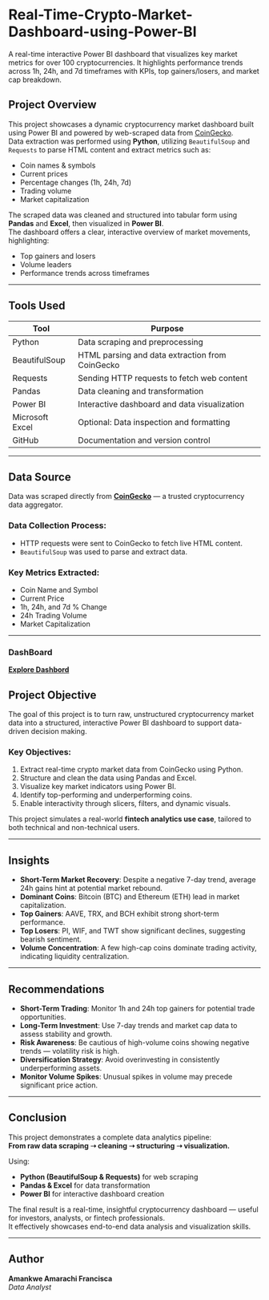 # Real-Time-Crypto-Market-Dashboard-using-Power-BI
A real-time interactive Power BI dashboard that visualizes key market metrics for over 100 cryptocurrencies. It highlights performance trends across 1h, 24h, and 7d timeframes with KPIs, top gainers/losers, and market cap breakdown.


## Project Overview
This project showcases a dynamic cryptocurrency market dashboard built using Power BI and powered by web-scraped data from [CoinGecko](https://www.coingecko.com/).  
Data extraction was performed using **Python**, utilizing `BeautifulSoup` and `Requests` to parse HTML content and extract metrics such as:

- Coin names & symbols  
- Current prices  
- Percentage changes (1h, 24h, 7d)  
- Trading volume  
- Market capitalization

The scraped data was cleaned and structured into tabular form using **Pandas** and **Excel**, then visualized in **Power BI**.  
The dashboard offers a clear, interactive overview of market movements, highlighting:

- Top gainers and losers  
- Volume leaders  
- Performance trends across timeframes

---

## Tools Used

| Tool            | Purpose                                      |
|-----------------|----------------------------------------------|
| Python          | Data scraping and preprocessing              |
| BeautifulSoup   | HTML parsing and data extraction from CoinGecko |
| Requests        | Sending HTTP requests to fetch web content   |
| Pandas          | Data cleaning and transformation             |
| Power BI        | Interactive dashboard and data visualization |
| Microsoft Excel | Optional: Data inspection and formatting     |
| GitHub          | Documentation and version control            |

---

## Data Source
Data was scraped directly from **[CoinGecko](https://www.coingecko.com/)** — a trusted cryptocurrency data aggregator.

### Data Collection Process:
- HTTP requests were sent to CoinGecko to fetch live HTML content.
- `BeautifulSoup` was used to parse and extract data.

### Key Metrics Extracted:
- Coin Name and Symbol  
- Current Price  
- 1h, 24h, and 7d % Change  
- 24h Trading Volume  
- Market Capitalization  

---

### DashBoard
**[Explore Dashbord](https://app.powerbi.com/view?r=eyJrIjoiNjQzYjBlOTQtODUzNy00YTA5LTlkMzMtNTlkZTgyOWYzNTEyIiwidCI6ImZlNGY2MDAyLTAzMjktNGI4Yi04NTZmLThhM2YzMGRiYjhkZiJ9)**

## Project Objective

The goal of this project is to turn raw, unstructured cryptocurrency market data into a structured, interactive Power BI dashboard to support data-driven decision making.

### Key Objectives:
1. Extract real-time crypto market data from CoinGecko using Python.
2. Structure and clean the data using Pandas and Excel.
3. Visualize key market indicators using Power BI.
4. Identify top-performing and underperforming coins.
5. Enable interactivity through slicers, filters, and dynamic visuals.

This project simulates a real-world **fintech analytics use case**, tailored to both technical and non-technical users.

---

## Insights

- **Short-Term Market Recovery**: Despite a negative 7-day trend, average 24h gains hint at potential market rebound.
- **Dominant Coins**: Bitcoin (BTC) and Ethereum (ETH) lead in market capitalization.
- **Top Gainers**: AAVE, TRX, and BCH exhibit strong short-term performance.
- **Top Losers**: PI, WIF, and TWT show significant declines, suggesting bearish sentiment.
- **Volume Concentration**: A few high-cap coins dominate trading activity, indicating liquidity centralization.

---

## Recommendations

- **Short-Term Trading**: Monitor 1h and 24h top gainers for potential trade opportunities.
- **Long-Term Investment**: Use 7-day trends and market cap data to assess stability and growth.
- **Risk Awareness**: Be cautious of high-volume coins showing negative trends — volatility risk is high.
- **Diversification Strategy**: Avoid overinvesting in consistently underperforming assets.
- **Monitor Volume Spikes**: Unusual spikes in volume may precede significant price action.

---

## Conclusion

This project demonstrates a complete data analytics pipeline:  
**From raw data scraping ➝ cleaning ➝ structuring ➝ visualization.**

Using:

- **Python (BeautifulSoup & Requests)** for web scraping  
- **Pandas & Excel** for data transformation  
- **Power BI** for interactive dashboard creation  

The final result is a real-time, insightful cryptocurrency dashboard — useful for investors, analysts, or fintech professionals.  
It effectively showcases end-to-end data analysis and visualization skills.

---

## Author

**Amankwe Amarachi Francisca**  
*Data Analyst*
